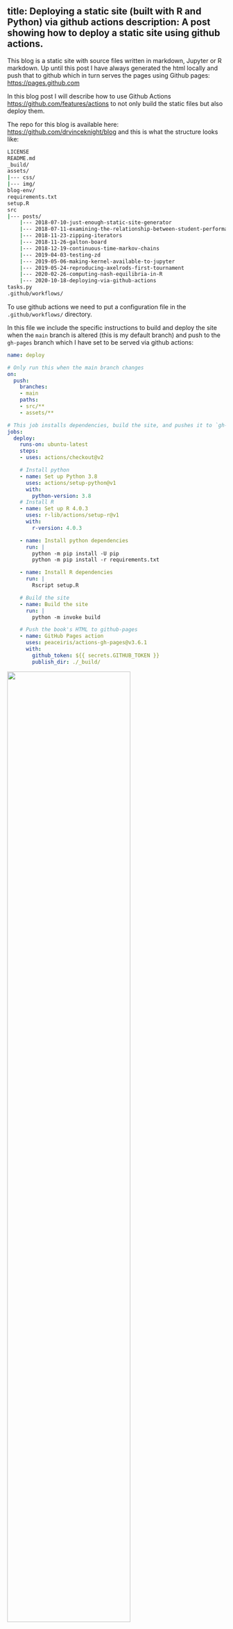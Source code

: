 title: Deploying a static site (built with R and Python) via github actions
description: A post showing how to deploy a static site using github actions.
---

This blog is a static site with source files written in markdown, Jupyter or R
markdown. Up until this post I have always generated the html locally and push
that to github which in turn serves the pages using Github pages:
https://pages.github.com

In this blog post I will describe how to use Github Actions
https://github.com/features/actions to not only build the static files but also
deploy them.

The repo for this blog is available here: https://github.com/drvinceknight/blog
and this is what the structure looks like:

```bash
LICENSE
README.md
_build/
assets/
|--- css/
|--- img/
blog-env/
requirements.txt
setup.R
src
|--- posts/
    |--- 2018-07-10-just-enough-static-site-generator
    |--- 2018-07-11-examining-the-relationship-between-student-performance-and-video-interactions
    |--- 2018-11-23-zipping-iterators
    |--- 2018-11-26-galton-board
    |--- 2018-12-19-continuous-time-markov-chains
    |--- 2019-04-03-testing-zd
    |--- 2019-05-06-making-kernel-available-to-jupyter
    |--- 2019-05-24-reproducing-axelrods-first-tournament
    |--- 2020-02-26-computing-nash-equilibria-in-R
    |--- 2020-10-18-deploying-via-github-actions
tasks.py
.github/workflows/
```

To use github actions we need to put a configuration file in the
`.github/workflows/` directory.

In this file we include the specific instructions to build and deploy the site
when the `main` branch is altered (this is my default branch) and push to the
`gh-pages`
branch which I have set to be served via github actions:

```yml
name: deploy

# Only run this when the main branch changes
on:
  push:
    branches:
    - main
    paths:
    - src/**
    - assets/**

# This job installs dependencies, build the site, and pushes it to `gh-pages``
jobs:
  deploy:
    runs-on: ubuntu-latest
    steps:
    - uses: actions/checkout@v2

    # Install python
    - name: Set up Python 3.8
      uses: actions/setup-python@v1
      with:
        python-version: 3.8
    # Install R
    - name: Set up R 4.0.3
      uses: r-lib/actions/setup-r@v1
      with:
        r-version: 4.0.3

    - name: Install python dependencies
      run: |
        python -m pip install -U pip
        python -m pip install -r requirements.txt

    - name: Install R dependencies
      run: |
        Rscript setup.R

    # Build the site
    - name: Build the site
      run: |
        python -m invoke build

    # Push the book's HTML to github-pages
    - name: GitHub Pages action
      uses: peaceiris/actions-gh-pages@v3.6.1
      with:
        github_token: ${{ secrets.GITHUB_TOKEN }}
        publish_dir: ./_build/
```


<img src="/{{root}}/assets/img/2020-10-18-deploying-via-github-actions/main.png"
     class="img-fluid rounded mx-auto d-block"
     width="75%">

This setting is accessible via the specific repository's settings page.

There are three bespoke tasks:

- Install python dependencies: `python -m pip install -r requirements.txt`
- Install R dependencies: `Rscript setup.R`
- Build the site: `python -m invoke build`

This latter task makes use of the python library `invoke`
<http://www.pyinvoke.org> which is similar to `make` and allows me to abstract
the specific task of going through all the files in `posts`. Depending on the
suffix (`.md`, `.ipynb` or `.Rmd`) the html file is built and moved to
`_build`. Finally, all the `assets` (including images) are also moved to
`_build`.

The other tasks are all github actions that:

- Install Python
- Install R
- Put the contents of `_build` on the `gh-pages` branch. Note that all other
  files are not on that branch.
